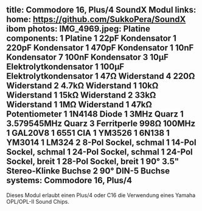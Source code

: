 title: Commodore 16, Plus/4 SoundX Modul
links:
    home: https://github.com/SukkoPera/SoundX
    ibom
photos:
    IMG_4969.jpeg: Platine
components:
    1 Platine
    1 22pF Kondensator
    1 220pF Kondensator
    1 470pF Kondensator
    1 10nF Kondensator
    7 100nF Kondensator
    3 10µF Elektrolytkondensator
    1 100µF Elektrolytkondensator
    1 47Ω Widerstand
    4 220Ω Widerstand
    2 4.7kΩ Widerstand
    1 10kΩ Widerstand
    1 15kΩ Widerstand
    2 33kΩ Widerstand
    1 1MΩ Widerstand
    1 47kΩ Potentiometer
    1 1N4148 Diode
    1 3MHz Quarz
    1 3.579545MHz Quarz
    3 Ferritperle 998Ω 100MHz
    1 GAL20V8
    1 6551 CIA
    1 YM3526
    1 6N138
    1 YM3014
    1 LM324
    2 8-Pol Sockel, schmal
    1 14-Pol Sockel, schmal
    1 24-Pol Sockel, schmal
    1 24-Pol Sockel, breit
    1 28-Pol Sockel, breit
    1 90° 3.5" Stereo-Klinke Buchse
    2 90° DIN-5 Buchse
systems:
    Commodore 16, Plus/4
---
Dieses Modul erlaubt einen Plus/4 oder C16 die Verwendung eines Yamaha OPL/OPL-II Sound Chips.
